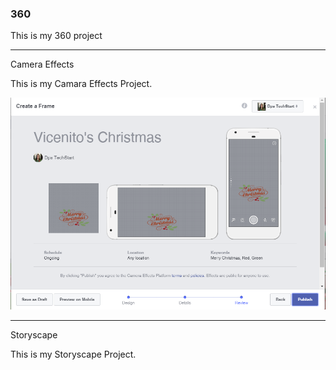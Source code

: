 ### 360

This is my 360 project

<script src="//360.vizor.io/scripts/embed.js" data-vizorurl="//360.vizor.io/embed/v/jkybr" ></script>

***

Camera Effects

This is my Camara Effects Project.

![Vicentito's Christmas](https://github.com/martinezvicente/martinezvicente.github.io/blob/master/Vicentito's%20Christmas.PNG?raw=true "Optional Title")

***

Storyscape

This is my Storyscape Project.

<script src="//360.vizor.io/scripts/embed.js" data-vizorurl="https://patches.vizor.io/embed/vicentemartinez/vicente" ></script>
